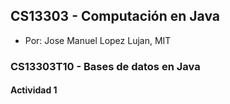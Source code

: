 ## CS13303 - Computación en Java
- Por: Jose Manuel Lopez Lujan, MIT

### CS13303T10 - Bases de datos en Java

#### Actividad 1